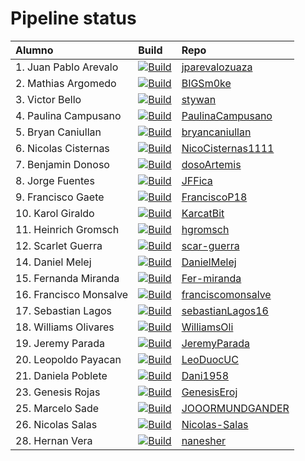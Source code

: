 # Pipeline status

 Alumno                 | Build                                                                                                                                                                                                | Repo                                                                      
|:-----------------------|:-----------------------------------------------------------------------------------------------------------------------------------------------------------------------------------------------------|:--------------------------------------------------------------------------
| 1. Juan Pablo Arevalo  | [![Build](https://github.com/jparevalozuaza/dsy1103-usuario/actions/workflows/compilacion.yml/badge.svg)](https://github.com/jparevalozuaza/dsy1103-usuario/actions/workflows/compilacion.yml)       | [jparevalozuaza](https://github.com/jparevalozuaza/dsy1103-usuario)       
| 2. Mathias Argomedo    | [![Build](https://github.com/BIGSm0ke/dsy1103-usuario/actions/workflows/compilacion.yml/badge.svg)](https://github.com/BIGSm0ke/dsy1103-usuario/actions/workflows/compilacion.yml)                   | [BIGSm0ke](https://github.com/BIGSm0ke/dsy1103-usuario)                   
| 3. Victor Bello        | [![Build](https://github.com/stywan/dsy1103-usuario/actions/workflows/compilacion.yml/badge.svg)](https://github.com/stywan/dsy1103-usuario/actions/workflows/compilacion.yml)                       | [stywan](https://github.com/stywan/dsy1103-usuario)                       
| 4. Paulina Campusano   | [![Build](https://github.com/PaulinaCampusano/dsy1103-usuario/actions/workflows/compilacion.yml/badge.svg)](https://github.com/PaulinaCampusano/dsy1103-usuario/actions/workflows/compilacion.yml)   | [PaulinaCampusano](https://github.com/PaulinaCampusano/dsy1103-usuario)   
| 5. Bryan Caniullan     | [![Build](https://github.com/bryancaniullan/dsy1103-usuario/actions/workflows/compilacion.yml/badge.svg)](https://github.com/bryancaniullan/dsy1103-usuario/actions/workflows/compilacion.yml)       | [bryancaniullan](https://github.com/bryancaniullan/dsy1103-usuario)       
| 6. Nicolas Cisternas   | [![Build](https://github.com/NicoCisternas1111/dsy1103-usuario/actions/workflows/compilacion.yml/badge.svg)](https://github.com/NicoCisternas1111/dsy1103-usuario/actions/workflows/compilacion.yml) | [NicoCisternas1111](https://github.com/NicoCisternas1111/dsy1103-usuario) 
| 7. Benjamin Donoso     | [![Build](https://github.com/dosoArtemis/dsy1103-usuario/actions/workflows/compilacion.yml/badge.svg)](https://github.com/dosoArtemis/dsy1103-usuario/actions/workflows/compilacion.yml)             | [dosoArtemis](https://github.com/dosoArtemis/dsy1103-usuario)             
| 8. Jorge Fuentes       | [![Build](https://github.com/JFFica/dsy1103-usuario/actions/workflows/compilacion.yml/badge.svg)](https://github.com/JFFica/dsy1103-usuario/actions/workflows/compilacion.yml)                       | [JFFica](https://github.com/JFFica/dsy1103-usuario)                       
| 9. Francisco Gaete     | [![Build](https://github.com/FranciscoP18/dsy1103-usuario/actions/workflows/compilacion.yml/badge.svg)](https://github.com/FranciscoP18/dsy1103-usuario/actions/workflows/compilacion.yml)           | [FranciscoP18](https://github.com/FranciscoP18/dsy1103-usuario)           
| 10. Karol Giraldo      | [![Build](https://github.com/KarcatBit/dsy1103-usuario/actions/workflows/compilacion.yml/badge.svg)](https://github.com/KarcatBit/dsy1103-usuario/actions/workflows/compilacion.yml)                 | [KarcatBit](https://github.com/KarcatBit/dsy1103-usuario)                 
| 11. Heinrich Gromsch   | [![Build](https://github.com/hgromsch/dsy1103-usuario/actions/workflows/compilacion.yml/badge.svg)](https://github.com/hgromsch/dsy1103-usuario/actions/workflows/compilacion.yml)                   | [hgromsch](https://github.com/hgromsch/dsy1103-usuario)                   
| 12. Scarlet Guerra     | [![Build](https://github.com/scar-guerra/dsy1103-usuario/actions/workflows/compilacion.yml/badge.svg)](https://github.com/scar-guerra/dsy1103-usuario/actions/workflows/compilacion.yml)             | [scar-guerra](https://github.com/scar-guerra/dsy1103-usuario)             
| 14. Daniel Melej       | [![Build](https://github.com/DanielMelej/dsy1103-usuario/actions/workflows/compilacion.yml/badge.svg)](https://github.com/DanielMelej/dsy1103-usuario/actions/workflows/compilacion.yml)             | [DanielMelej](https://github.com/DanielMelej/dsy1103-usuario)             
| 15. Fernanda Miranda   | [![Build](https://github.com/Fer-miranda/dsy1103-usuario/actions/workflows/compilacion.yml/badge.svg)](https://github.com/Fer-miranda/dsy1103-usuario/actions/workflows/compilacion.yml)             | [Fer-miranda](https://github.com/Fer-miranda/dsy1103-usuario)             
| 16. Francisco Monsalve | [![Build](https://github.com/franciscomonsalve/dsy1103-usuario/actions/workflows/compilacion.yml/badge.svg)](https://github.com/franciscomonsalve/dsy1103-usuario/actions/workflows/compilacion.yml) | [franciscomonsalve](https://github.com/franciscomonsalve/dsy1103-usuario) 
| 17. Sebastian Lagos    | [![Build](https://github.com/sebastianLagos16/dsy1103-usuario/actions/workflows/compilacion.yml/badge.svg)](https://github.com/sebastianLagos16/dsy1103-usuario/actions/workflows/compilacion.yml)   | [sebastianLagos16](https://github.com/sebastianLagos16/dsy1103-usuario)   
| 18. Williams Olivares  | [![Build](https://github.com/WilliamsOli/dsy1103-usuario/actions/workflows/compilacion.yml/badge.svg)](https://github.com/WilliamsOli/dsy1103-usuario/actions/workflows/compilacion.yml)             | [WilliamsOli](https://github.com/WilliamsOli/dsy1103-usuario)             
| 19. Jeremy Parada      | [![Build](https://github.com/JeremyParada/dsy1103-usuario/actions/workflows/compilacion.yml/badge.svg)](https://github.com/JeremyParada/dsy1103-usuario/actions/workflows/compilacion.yml)           | [JeremyParada](https://github.com/JeremyParada/dsy1103-usuario)           
| 20. Leopoldo Payacan   | [![Build](https://github.com/LeoDuocUC/dsy1103-usuario/actions/workflows/compilacion.yml/badge.svg)](https://github.com/LeoDuocUC/dsy1103-usuario/actions/workflows/compilacion.yml)                 | [LeoDuocUC](https://github.com/LeoDuocUC/dsy1103-usuario)                 
| 21. Daniela Poblete    | [![Build](https://github.com/Dani1958/dsy1103-usuario/actions/workflows/compilacion.yml/badge.svg)](https://github.com/Dani1958/dsy1103-usuario/actions/workflows/compilacion.yml)                   | [Dani1958](https://github.com/Dani1958/dsy1103-usuario)                   
| 23. Genesis Rojas      | [![Build](https://github.com/GenesisEroj/dsy1103-usuario/actions/workflows/compilacion.yml/badge.svg)](https://github.com/GenesisEroj/dsy1103-usuario/actions/workflows/compilacion.yml)             | [GenesisEroj](https://github.com/GenesisEroj/dsy1103-usuario)             
| 25. Marcelo Sade       | [![Build](https://github.com/JOOORMUNDGANDER/dsy1103-usuario/actions/workflows/compilacion.yml/badge.svg)](https://github.com/JOOORMUNDGANDER/dsy1103-usuario/actions/workflows/compilacion.yml)     | [JOOORMUNDGANDER](https://github.com/JOOORMUNDGANDER/dsy1103-usuario)     
| 26. Nicolas Salas      | [![Build](https://github.com/Nicolas-Salas/dsy1103-usuario/actions/workflows/compilacion.yml/badge.svg)](https://github.com/Nicolas-Salas/dsy1103-usuario/actions/workflows/compilacion.yml)         | [Nicolas-Salas](https://github.com/Nicolas-Salas/dsy1103-usuario)         
| 28. Hernan Vera        | [![Build](https://github.com/nanesher/dsy1103-usuario/actions/workflows/compilacion.yml/badge.svg)](https://github.com/nanesher/dsy1103-usuario/actions/workflows/compilacion.yml)                   | [nanesher](https://github.com/nanesher/dsy1103-usuario)                   
